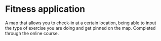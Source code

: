 # Fitness application

A map that allows you to check-in at a certain location, being able to input the type of exercise you are doing and get pinned on the map. Completed through the online course.
